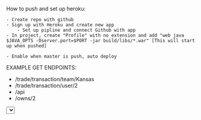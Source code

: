 How to push and set up heroku:

    - Create repo with github
    - Sign up with Heroku and create new app
        - Set up pipline and connect Github with app
    - In project, create "Profile" with no extension and add "web java $JAVA_OPTS -Dserver.port=$PORT -jar build/libs/*.war" [This will start up when pushed]

    - Enable when master is push, auto deploy



EXAMPLE GET ENDPOINTS:

- /trade/transaction/team/Kansas
- /trade/transaction/user/2
- /api
- /owns/2




<select id="testId">
        <option th:each="item: ${itemsMap}"
                th:value="${item['key']}"
                th:text="${item['value']}" />
</select>